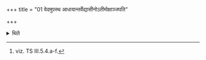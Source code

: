 +++
title = "01 वेदमुपस्थ आधायान्तर्वेद्यासीनोऽतीमोक्षाञ्जपति"

+++

<details><summary>थिते</summary>

1. having kept the Veda (grass-brush) on the lap, sitting down within the altar (the sacrificer) mutters the Atīmokṣa (-formulae).[^1]  

[^1]: viz. TS III.5.4.a-f.  
</details>

